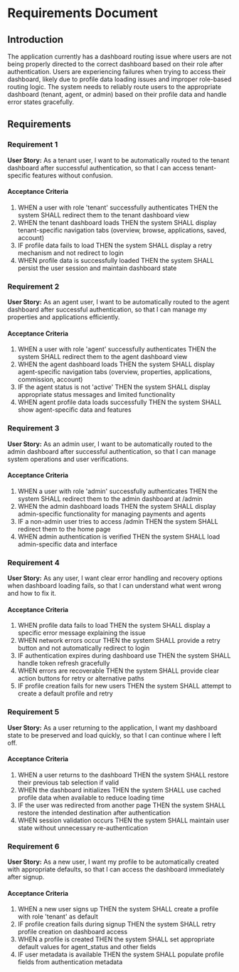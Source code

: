 # Requirements Document

## Introduction

The application currently has a dashboard routing issue where users are not being properly directed to the correct dashboard based on their role after authentication. Users are experiencing failures when trying to access their dashboard, likely due to profile data loading issues and improper role-based routing logic. The system needs to reliably route users to the appropriate dashboard (tenant, agent, or admin) based on their profile data and handle error states gracefully.

## Requirements

### Requirement 1

**User Story:** As a tenant user, I want to be automatically routed to the tenant dashboard after successful authentication, so that I can access tenant-specific features without confusion.

#### Acceptance Criteria

1. WHEN a user with role 'tenant' successfully authenticates THEN the system SHALL redirect them to the tenant dashboard view
2. WHEN the tenant dashboard loads THEN the system SHALL display tenant-specific navigation tabs (overview, browse, applications, saved, account)
3. IF profile data fails to load THEN the system SHALL display a retry mechanism and not redirect to login
4. WHEN profile data is successfully loaded THEN the system SHALL persist the user session and maintain dashboard state

### Requirement 2

**User Story:** As an agent user, I want to be automatically routed to the agent dashboard after successful authentication, so that I can manage my properties and applications efficiently.

#### Acceptance Criteria

1. WHEN a user with role 'agent' successfully authenticates THEN the system SHALL redirect them to the agent dashboard view
2. WHEN the agent dashboard loads THEN the system SHALL display agent-specific navigation tabs (overview, properties, applications, commission, account)
3. IF the agent status is not 'active' THEN the system SHALL display appropriate status messages and limited functionality
4. WHEN agent profile data loads successfully THEN the system SHALL show agent-specific data and features

### Requirement 3

**User Story:** As an admin user, I want to be automatically routed to the admin dashboard after successful authentication, so that I can manage system operations and user verifications.

#### Acceptance Criteria

1. WHEN a user with role 'admin' successfully authenticates THEN the system SHALL redirect them to the admin dashboard at /admin
2. WHEN the admin dashboard loads THEN the system SHALL display admin-specific functionality for managing payments and agents
3. IF a non-admin user tries to access /admin THEN the system SHALL redirect them to the home page
4. WHEN admin authentication is verified THEN the system SHALL load admin-specific data and interface

### Requirement 4

**User Story:** As any user, I want clear error handling and recovery options when dashboard loading fails, so that I can understand what went wrong and how to fix it.

#### Acceptance Criteria

1. WHEN profile data fails to load THEN the system SHALL display a specific error message explaining the issue
2. WHEN network errors occur THEN the system SHALL provide a retry button and not automatically redirect to login
3. IF authentication expires during dashboard use THEN the system SHALL handle token refresh gracefully
4. WHEN errors are recoverable THEN the system SHALL provide clear action buttons for retry or alternative paths
5. IF profile creation fails for new users THEN the system SHALL attempt to create a default profile and retry

### Requirement 5

**User Story:** As a user returning to the application, I want my dashboard state to be preserved and load quickly, so that I can continue where I left off.

#### Acceptance Criteria

1. WHEN a user returns to the dashboard THEN the system SHALL restore their previous tab selection if valid
2. WHEN the dashboard initializes THEN the system SHALL use cached profile data when available to reduce loading time
3. IF the user was redirected from another page THEN the system SHALL restore the intended destination after authentication
4. WHEN session validation occurs THEN the system SHALL maintain user state without unnecessary re-authentication

### Requirement 6

**User Story:** As a new user, I want my profile to be automatically created with appropriate defaults, so that I can access the dashboard immediately after signup.

#### Acceptance Criteria

1. WHEN a new user signs up THEN the system SHALL create a profile with role 'tenant' as default
2. IF profile creation fails during signup THEN the system SHALL retry profile creation on dashboard access
3. WHEN a profile is created THEN the system SHALL set appropriate default values for agent_status and other fields
4. IF user metadata is available THEN the system SHALL populate profile fields from authentication metadata